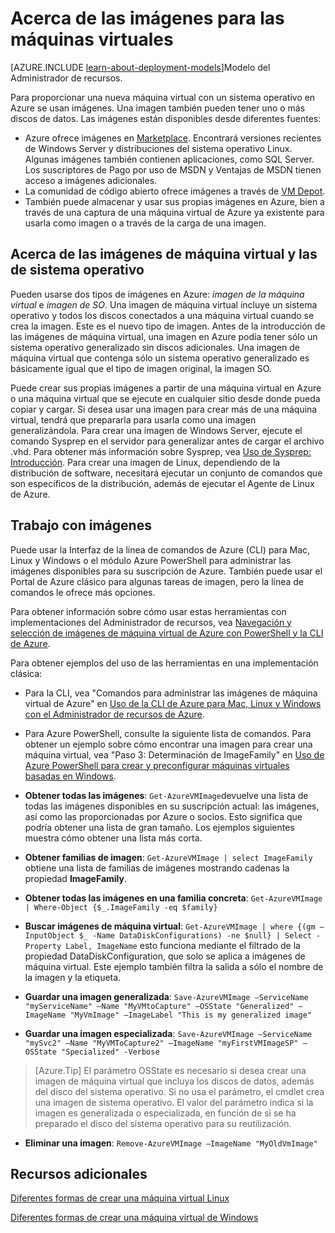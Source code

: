 <properties
	pageTitle="Acerca de las imágenes para las máquinas virtuales | Microsoft Azure"
	description="Obtenga información acerca de cómo se usan las imágenes con máquinas virtuales en Azure."
	services="virtual-machines"
	documentationCenter=""
	authors="cynthn"
	manager="timlt"
	editor="tysonn"
	tags="azure-service-management"/>

<tags
	ms.service="virtual-machines"
	ms.workload="infrastructure-services"
	ms.tgt_pltfrm="vm-multiple"
	ms.devlang="na"
	ms.topic="article"
	ms.date="01/15/2016"
	ms.author="cynthn"/>

# Acerca de las imágenes para las máquinas virtuales

[AZURE.INCLUDE [learn-about-deployment-models](../../includes/learn-about-deployment-models-classic-include.md)]Modelo del Administrador de recursos.

Para proporcionar una nueva máquina virtual con un sistema operativo en Azure se usan imágenes. Una imagen también pueden tener uno o más discos de datos. Las imágenes están disponibles desde diferentes fuentes:

-	Azure ofrece imágenes en [Marketplace](https://azure.microsoft.com/gallery/virtual-machines/). Encontrará versiones recientes de Windows Server y distribuciones del sistema operativo Linux. Algunas imágenes también contienen aplicaciones, como SQL Server. Los suscriptores de Pago por uso de MSDN y Ventajas de MSDN tienen acceso a imágenes adicionales.
-	La comunidad de código abierto ofrece imágenes a través de [VM Depot](http://vmdepot.msopentech.com/List/Index).
-	También puede almacenar y usar sus propias imágenes en Azure, bien a través de una captura de una máquina virtual de Azure ya existente para usarla como imagen o a través de la carga de una imagen.

## Acerca de las imágenes de máquina virtual y las de sistema operativo

Pueden usarse dos tipos de imágenes en Azure: *imagen de la máquina virtual* e *imagen de SO*. Una imagen de máquina virtual incluye un sistema operativo y todos los discos conectados a una máquina virtual cuando se crea la imagen. Este es el nuevo tipo de imagen. Antes de la introducción de las imágenes de máquina virtual, una imagen en Azure podía tener sólo un sistema operativo generalizado sin discos adicionales. Una imagen de máquina virtual que contenga sólo un sistema operativo generalizado es básicamente igual que el tipo de imagen original, la imagen SO.

Puede crear sus propias imágenes a partir de una máquina virtual en Azure o una máquina virtual que se ejecute en cualquier sitio desde donde pueda copiar y cargar. Si desea usar una imagen para crear más de una máquina virtual, tendrá que prepararla para usarla como una imagen generalizándola. Para crear una imagen de Windows Server, ejecute el comando Sysprep en el servidor para generalizar antes de cargar el archivo .vhd. Para obtener más información sobre Sysprep, vea [Uso de Sysprep: Introducción](http://go.microsoft.com/fwlink/p/?LinkId=392030). Para crear una imagen de Linux, dependiendo de la distribución de software, necesitará ejecutar un conjunto de comandos que son específicos de la distribución, además de ejecutar el Agente de Linux de Azure.

## Trabajo con imágenes

Puede usar la Interfaz de la línea de comandos de Azure (CLI) para Mac, Linux y Windows o el módulo Azure PowerShell para administrar las imágenes disponibles para su suscripción de Azure. También puede usar el Portal de Azure clásico para algunas tareas de imagen, pero la línea de comandos le ofrece más opciones.

Para obtener información sobre cómo usar estas herramientas con implementaciones del Administrador de recursos, vea [Navegación y selección de imágenes de máquina virtual de Azure con PowerShell y la CLI de Azure](resource-groups-vm-searching.md).

Para obtener ejemplos del uso de las herramientas en una implementación clásica:

- Para la CLI, vea "Comandos para administrar las imágenes de máquina virtual de Azure" en [Uso de la CLI de Azure para Mac, Linux y Windows con el Administrador de recursos de Azure](virtual-machines-command-line-tools.md).
- Para Azure PowerShell, consulte la siguiente lista de comandos. Para obtener un ejemplo sobre cómo encontrar una imagen para crear una máquina virtual, vea "Paso 3: Determinación de ImageFamily" en [Uso de Azure PowerShell para crear y preconfigurar máquinas virtuales basadas en Windows](virtual-machines-ps-create-preconfigure-windows-vms.md).

-	**Obtener todas las imágenes**: `Get-AzureVMImage`devuelve una lista de todas las imágenes disponibles en su suscripción actual: las imágenes, así como las proporcionadas por Azure o socios. Esto significa que podría obtener una lista de gran tamaño. Los ejemplos siguientes muestra cómo obtener una lista más corta.
-	**Obtener familias de imagen**: `Get-AzureVMImage | select ImageFamily` obtiene una lista de familias de imágenes mostrando cadenas la propiedad **ImageFamily**.
-	**Obtener todas las imágenes en una familia concreta**: `Get-AzureVMImage | Where-Object {$_.ImageFamily -eq $family}`
-	**Buscar imágenes de máquina virtual**: `Get-AzureVMImage | where {(gm –InputObject $_ -Name DataDiskConfigurations) -ne $null} | Select -Property Label, ImageName` esto funciona mediante el filtrado de la propiedad DataDiskConfiguration, que solo se aplica a imágenes de máquina virtual. Este ejemplo también filtra la salida a sólo el nombre de la imagen y la etiqueta.
-	**Guardar una imagen generalizada**: `Save-AzureVMImage –ServiceName "myServiceName" –Name "MyVMtoCapture" –OSState "Generalized" –ImageName "MyVmImage" –ImageLabel "This is my generalized image"`
-	**Guardar una imagen especializada**: `Save-AzureVMImage –ServiceName "mySvc2" –Name "MyVMToCapture2" –ImageName "myFirstVMImageSP" –OSState "Specialized" -Verbose`
>[Azure.Tip] El parámetro OSState es necesario si desea crear una imagen de máquina virtual que incluya los discos de datos, además del disco del sistema operativo. Si no usa el parámetro, el cmdlet crea una imagen de sistema operativo. El valor del parámetro indica si la imagen es generalizada o especializada, en función de si se ha preparado el disco del sistema operativo para su reutilización.
-	**Eliminar una imagen**: `Remove-AzureVMImage –ImageName "MyOldVmImage"`


## Recursos adicionales

[Diferentes formas de crear una máquina virtual Linux](virtual-machines-linux-choices-create-vm.md)

[Diferentes formas de crear una máquina virtual de Windows](virtual-machines-windows-choices-create-vm.md)

<!---HONumber=AcomDC_0128_2016-->